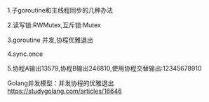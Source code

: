 1.子goroutine和主线程同步的几种办法

2.读写锁:RWMutex,互斥锁:Mutex

3.goroutine 并发,协程优雅退出

4.sync.once

5.协程A输出13579,协程B输出246810,使用协程交替输出:12345678910

Golang并发模型：并发协程的优雅退出
https://studygolang.com/articles/16646

